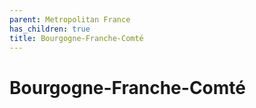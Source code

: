 ```yaml
---
parent: Metropolitan France
has_children: true
title: Bourgogne-Franche-Comté
---
```

# Bourgogne-Franche-Comté

